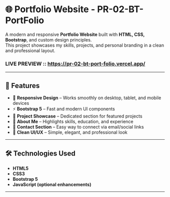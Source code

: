 
# 🌐 Portfolio Website - PR-02-BT-PortFolio  

A modern and responsive **Portfolio Website** built with **HTML, CSS, Bootstrap**, and custom design principles.  
This project showcases my skills, projects, and personal branding in a clean and professional layout.  

### LIVE PREVIEW :: https://pr-02-bt-port-folio.vercel.app/

---

## 📌 Features  

- 🎨 **Responsive Design** – Works smoothly on desktop, tablet, and mobile devices  
- ⚡ **Bootstrap 5** – Fast and modern UI components  
- 📂 **Project Showcase** – Dedicated section for featured projects  
- 👤 **About Me** – Highlights skills, education, and experience  
- 📧 **Contact Section** – Easy way to connect via email/social links  
- 🌙 **Clean UI/UX** – Simple, elegant, and professional look  

---

## 🛠️ Technologies Used  

- **HTML5**  
- **CSS3**  
- **Bootstrap 5**  
- **JavaScript (optional enhancements)**  

---

